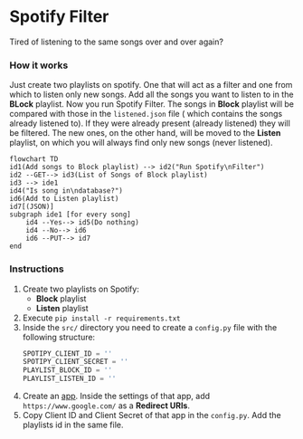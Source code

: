 # Spotify Filter

Tired of listening to the same songs over and over again?

### How it works

Just create two playlists on spotify. One that will act as a filter and one from which to listen only new songs. Add all
the songs you want to listen to in the **BLock** playlist.
Now you run Spotify Filter. The songs in **Block** playlist will be compared with those in the `listened.json` file (
which contains the songs already listened to). If they were already present (already listened) they will be filtered.
The new ones, on the other hand, will be moved to the **Listen** playlist, on which you will always find only new
songs (never listened).

```mermaid
flowchart TD
id1(Add songs to Block playlist) --> id2("Run Spotify\nFilter")
id2 --GET--> id3(List of Songs of Block playlist)
id3 --> ide1
id4("Is song in\ndatabase?")
id6(Add to Listen playlist)
id7[(JSON)]
subgraph ide1 [for every song]
    id4 --Yes--> id5(Do nothing)
    id4 --No--> id6
    id6 --PUT--> id7
end
```

### Instructions

1. Create two playlists on Spotify:
    - **Block** playlist
    - **Listen** playlist
2. Execute `pip install -r requirements.txt`
3. Inside the `src/` directory you need to create a `config.py` file with the following structure:
   ```python
   SPOTIPY_CLIENT_ID = ''
   SPOTIPY_CLIENT_SECRET = ''
   PLAYLIST_BLOCK_ID = ''
   PLAYLIST_LISTEN_ID = ''
   ```
4. Create an [app](https://developer.spotify.com/dashboard/login). Inside the settings of that app,
   add `https://www.google.com/` as a **Redirect URIs**.
5. Copy Client ID and Client Secret of that app in the `config.py`. Add the playlists id in the same file.